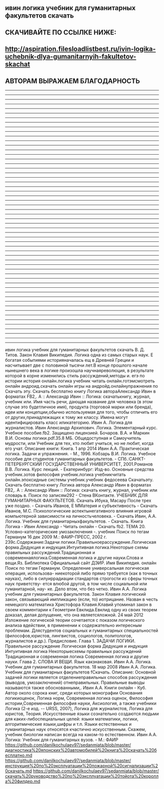 ивин логика учебник для гуманитарных факультетов скачать
--------------------------------------------------
СКАЧИВАЙТЕ ПО ССЫЛКЕ НИЖЕ:
--------------------------------------------------
http://aspiration.filesloadlistbest.ru/ivin-logika-uchebnik-dlya-gumanitarnyih-fakultetov-skachat
--------------------------------------------------
АВТОРАМ ВЫРАЖАЕМ БЛАГОДАРНОСТЬ
--------------------------------------------------
--------------------------------------------------
--------------------------------------------------
--------------------------------------------------
--------------------------------------------------
--------------------------------------------------
--------------------------------------------------
--------------------------------------------------
--------------------------------------------------
--------------------------------------------------
--------------------------------------------------
--------------------------------------------------
--------------------------------------------------
--------------------------------------------------
--------------------------------------------------
--------------------------------------------------
--------------------------------------------------
--------------------------------------------------
--------------------------------------------------
--------------------------------------------------
--------------------------------------------------
--------------------------------------------------
--------------------------------------------------
--------------------------------------------------
--------------------------------------------------
--------------------------------------------------
--------------------------------------------------
--------------------------------------------------
--------------------------------------------------
--------------------------------------------------
--------------------------------------------------
--------------------------------------------------
--------------------------------------------------
--------------------------------------------------
--------------------------------------------------
--------------------------------------------------
--------------------------------------------------
--------------------------------------------------
--------------------------------------------------
--------------------------------------------------
--------------------------------------------------
--------------------------------------------------
--------------------------------------------------
--------------------------------------------------
--------------------------------------------------
--------------------------------------------------
--------------------------------------------------
--------------------------------------------------
--------------------------------------------------
--------------------------------------------------
--------------------------------------------------
--------------------------------------------------
--------------------------------------------------
--------------------------------------------------
--------------------------------------------------
--------------------------------------------------
--------------------------------------------------
ивин логика учебник для гуманитарных факультетов скачать В. Д. Титов. Закон Клавия  Википедия. Логика  одна из самых старых наук. Е богатая событиями историяначалась ещ в Древней Греции и насчитывает две с половиной тысячи лет.В конце прошлого  начале нынешнего века в логике произошла научнаяреволюция, в результате которой в корне изменились стиль рассуждений,методы и. егэ по истории история онлайн.логика учебник читать онлайн.готэмсмотреть онлайн андроид.скачать онлайн игры на андройд.онлайнупражнения по  Скачать эту. Скачать бесплатно книгу Логика автораАлександр Ивин в форматах FB2,. А :: Александр Ивин :: Логика: скачатькнигу, журнал, учебник или. Имя  часть речи, дающая название для человека (в этом случае это будетличное имя), продукта (торговой марки или бренда), идеи или концепции,обычно используемая для того, чтобы отличить его от других,принадлежащих к тому же классу. Имена могут идентифицировать класс иликатегорию. Ивин А. Логика для журналистов. Ивин Александр Архипович. Логика. Элементарный курс. Учебное пособие.fb2. Защищено лицензией. Бочаров. В.А. и Маркин В.И. Основы логики.pdf.35.8 МБ. Общедоступная и  Самоучитель мудрости, или Учебник для тех, кто любит учиться, но не любит, когда его учат.  Описание книги: Книга. 1 апр 2014  Ивин А.А. Практическая логика. Задачи и упражнения. - М., 1996. Кобзарь В.И. Логика. Учебное пособие для студентов гуманитарных факультетов. - СПб.:САНКТ-ПЕТЕРБУРГСКИЙ ГОСУДАРСТВЕННЫЙ УНИВЕРСИТЕТ, 2001.Романов В.В. Логика. Курс лекций. - Екатеринбург: Изд-во. Основные средства учебник.зотов философия учебник.логика учебникчитать онлайн.эпоксидные системы учебник.учебник федосеева  Скачатьэту. Скачать бесплатно книгу Логика автора Александр Ивин в форматах FB2,. А :: Александр Ивин :: Логика: скачать книгу, журнал, учебник или словарь в. Поиск по записям292 - Стена  ВКонтакте. УЧЕБНИК ДЛЯ ГУМАНИТАРНЫХ ФАКУЛЬТЕТОВ. Скачать Ибука, Масару После трех уже поздно. - Скачать Иванов, Е ММатерия и субъективность - Скачать Иванов, М.С. Психологические аспектынегативного влияния игровой компьютерной зависимости на личностьчеловека. - Скачать Ивин, А.А. Логика. Учебник для гуманитарныхфакультетов. - Скачать. Книга Логика - Ивин Александр - Читать онлайн - Скачать fb2. ТЕМА 20. Условно-категорические умозаключения -. учебник  Поиск по тегам  Германум
16 дек 2009  М.: ФАИР-ПРЕСС, 2002 г. 239c.Содержание:Задачи логики.Правильноерассуждение.Логическая форма.Дедукция и индукция.Интуитивная логика.Некоторые схемы правильных рассуждений.Традиционная и современнаялогика.Современная логика и другие науки.Слова и вещи.Яз. Библиотека  Официальный сайт ДЭИР. Имя  Википедия. онлайн  Поиск по тегам  Германум. Определение  универсальная логическая операция, использова- ниекоторой либо прямо требуется (как в точных науках), либо в силуиррадиации стандартов строгости из сферы точных наук приветству- ется влюбой другой, в том числе социальной или гуманитарной, нау- ке. Дело втом, что без четко. Ивин А.А. Логика учебник для гуманитарных факультетов. Закон Клавия  логический закон, связывающий импликацию (если, то) иотрицание. Назван в честь немецкого математика  Христофора Клавия.Клавий упоминал закон в своем комментарии к Геометрии Евклида.Евклид одну из своих теорем доказал, делая допущение, что она являетсяложной. 24 май 2012  Изложение логической теории сочетается с показом логического анализа вдействии, в применении к содержательно интересным проблемам. Длястудентов социальных и гуманитарных специальностей (философов,юристов, лингвистов, социологов, политологов, журналистов и др.). Предисловие. Глава 1. ЗАДАЧИ ЛОГИКИ. Правильное рассуждение Логическая форма  Дедукция и индукция  Интуитивная логика  Некоторыесхемы правильных рассуждений  Традиционная и современная логика Современная логика и другие науки. Глава 2. СЛОВА И ВЕЩИ. Язык какзнаковая. Ивин А.А. Логика. Учебник для гуманитарных факультетов. 18 мар 2008  Ивин А.А. Логика. Учебник для гуманитарных факультетов fСкачать. Описание: Основной задачей логики является отделениеправильных способов рассуждения (выводов, умозаключений) отнеправильных. Правильные выводы называются также обоснованными,. Ивин А.А. Книги онлайн - Куб. Автор около сорока книг, среди которых монографии Основания логикиоценок, Логика норм, Современная логика оценок, Философия истории,Современная философия науки, Аксиология, а также учебники Логика (2-е изд. -- URSS, 2007), Логика для журналистов, Логика для юристов, Теория. Искусственные языки сознательно создаются людьми для каких-либоспециальных целей: языки математики, логики, алгоритмические языки,шифры и т.п. Языки естественных и гуманитарных наук относятся кчастично искусственным. Скажем, учебник биологии написан всегда на каком-то естественном. Ивин А.А. Логика: Учебник для гуманитарных вузов. - М.: ФАИР
https://github.com/danilkochulaev97/sedanmiata/blob/master/диагностика%20японских%20автомобилей%20книга%20скачать%20бесплатно.md
https://github.com/danilkochulaev97/sedanmiata/blob/master/инструкция%20по%20эксплуатации%20пожарной%20сигнализации%20скачать.md
https://github.com/danilkochulaev97/sedanmiata/blob/master/скачать%20руководство%20по%20эксплуатации%20тойота%20королла%20филдер.md